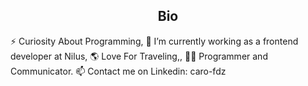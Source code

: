 <h2 align="center">Bio</h2>

⚡ Curiosity About Programming, 🔭 I’m currently working as a frontend developer at Nilus, 🌎 Love For Traveling,, 🧪😄 Programmer and Communicator.
📫 Contact me on Linkedin: caro-fdz
